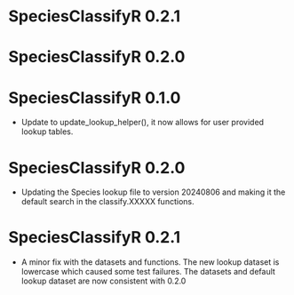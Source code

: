 # SpeciesClassifyR 0.2.1

# SpeciesClassifyR 0.2.0

# SpeciesClassifyR 0.1.0

* Update to update_lookup_helper(), it now allows for user provided lookup tables. 

# SpeciesClassifyR 0.2.0

* Updating the Species lookup file to version 20240806 and making it the default search in the classify.XXXXX functions. 

# SpeciesClassifyR 0.2.1

* A minor fix with the datasets and functions. The new lookup dataset is lowercase which caused some test failures. The datasets and default lookup dataset are now consistent with 0.2.0
